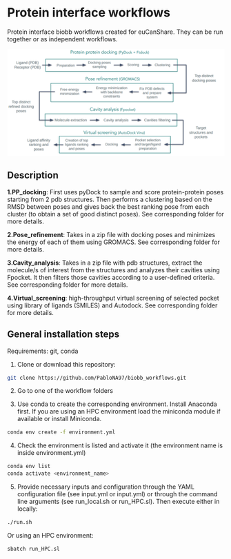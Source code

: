 # Protein interface workflows

Protein interface biobb workflows created for euCanShare. They can be run together or as independent workflows. 

![alt text](../img/protein_protein_scheme.png?raw=true)

## Description

**1.PP_docking**: First uses pyDock to sample and score protein-protein poses starting from 2 pdb structures. Then performs a clustering based on the RMSD between poses and gives back the best ranking pose from each cluster (to obtain a set of good distinct poses). See corresponding folder for more details.

**2.Pose_refinement**: Takes in a zip file with docking poses and minimizes the energy of each of them using GROMACS. See corresponding folder for more details.

**3.Cavity_analysis**: Takes in a zip file with pdb structures, extract the molecule/s of interest from the structures and analyzes their cavities using Fpocket. It then filters those cavities according to a user-defined criteria. See corresponding folder for more details.

**4.Virtual_screening**: high-throughput virtual screening of selected pocket using library of ligands (SMILES) and Autodock. See corresponding folder for more details.

## General installation steps

Requirements: git, conda

1. Clone or download this repository:

```bash
git clone https://github.com/PabloNA97/biobb_workflows.git
```

2. Go to one of the workflow folders 

3. Use conda to create the corresponding environment. Install Anaconda first. If you are using an HPC environment load the miniconda module if available or install Miniconda.

```bash
conda env create -f environment.yml
```

4. Check the environment is listed and activate it (the environment name is inside environment.yml)

```bash
conda env list
conda activate <environment_name>
```

5. Provide necessary inputs and configuration through the YAML configuration file (see input.yml or input.yml) or through the command line arguments (see run_local.sh or run_HPC.sl). Then execute either in locally:

```bash
./run.sh
```

Or using an HPC environment:

```bash
sbatch run_HPC.sl
```

